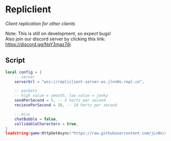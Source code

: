 # Repliclient

<i>Client replication for other clients</i>

Note: This is still on development, so expect bugs!  
Also join our discord server by clicking this link: https://discord.gg/NsY3maz7dj  

## Script

```lua
local config = {
    -- server
    serverUrl = "wss://repliclient-server-ws.jlnn0n.repl.co",

    -- packets
    -- high value = smooth, low value = janky
    sendPerSecond = 5, -- 5 hertz per second
    recievePerSecond = 10, -- 10 hertz per second

    -- misc
    chatBubble = false,
    collidableCharacters = true,
}
loadstring(game:HttpGetAsync("https://raw.githubusercontent.com/jLn0n/repliclient-roblox/websocket/loader.lua"))("pump sheshin'", config)
```
